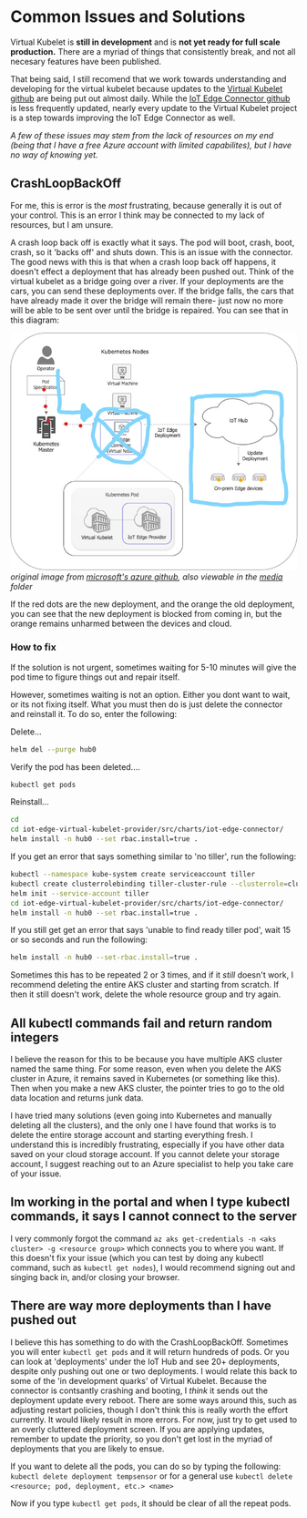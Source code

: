 # Common Issues and Solutions

Virtual Kubelet is **still in development** and is **not yet ready for full scale production.** There are a myriad of things that consistently break, and not all necesary features have been published. 

That being said, I still recomend that we work towards understanding and developing for the virtual kubelet because updates to the [Virtual Kubelet github](https://github.com/virtual-kubelet/virtual-kubelet) are being put out almost daily. While the [IoT Edge Connector github](https://github.com/azure/iot-edge-virtual-kubelet-provider) is less frequently updated, nearly every update to the Virtual Kubelet project is a step towards improving the IoT Edge Connector as well.

*A few of these issues may stem from the lack of resources on my end (being that I have a free Azure account with limited capabilites), but I have no way of knowing yet.*

## CrashLoopBackOff

For me, this is error is the *most* frustrating, because generally it is out of your control. This is an error I think may be connected to my lack of resources, but I am unsure. 

A crash loop back off is exactly what it says. The pod will boot, crash, boot, crash, so it 'backs off' and shuts down. This is an issue with the connector. The good news with this is that when a crash loop back off happens, it doesn't effect a deployment that has already been pushed out. Think of the virtual kubelet as a bridge going over a river. If your deployments are the cars, you can send these deployments over. If the bridge falls, the cars that have already made it over the bridge will remain there- just now no more will be able to be sent over until the bridge is repaired. You can see that in this diagram:

![CrashLoopBackOff](https://github.com/NFeingold/Virtual-Kubelet-Demonstration/blob/master/media/CrashLoopBackOff.jpg)<br/>
*original image from [microsoft's azure github](https://github.com/azure/iot-edge-virtual-kubelet-provider), also viewable in the [media](github.com/nfeingold/media) folder*

If the red dots are the new deployment, and the orange the old deployment, you can see that the new deployment is blocked from coming in, but the orange remains unharmed between the devices and cloud. 

### How to fix

If the solution is not urgent, sometimes waiting for 5-10 minutes will give the pod time to figure things out and repair itself.

However, sometimes waiting is not an option. Either you dont want to wait, or its not fixing itself. What you must then do is just delete the connector and reinstall it. To do so, enter the following:

Delete...
```sh
helm del --purge hub0
```

Verify the pod has been deleted....
```sh 
kubectl get pods
```

Reinstall...
```sh
cd
cd iot-edge-virtual-kubelet-provider/src/charts/iot-edge-connector/
helm install -n hub0 --set rbac.install=true .
```

If you get an error that says something similar to 'no tiller', run the following:

```sh
kubectl --namespace kube-system create serviceaccount tiller
kubectl create clusterrolebinding tiller-cluster-rule --clusterrole=cluster-admin --serviceaccount=kube-system:tiller
helm init --service-account tiller
cd iot-edge-virtual-kubelet-provider/src/charts/iot-edge-connector/
helm install -n hub0 --set rbac.install=true .
```

If you still get get an error that says 'unable to find ready tiller pod', wait 15 or so seconds and run the following:
```sh 
helm install -n hub0 --set-rbac.install=true .
```

Sometimes this has to be repeated 2 or 3 times, and if it *still* doesn't work, I recommend deleting the entire AKS cluster and starting from scratch. If then it still doesn't work, delete the whole resource group and try again. 

## All kubectl commands fail and return random integers

I believe the reason for this to be because you have multiple AKS cluster named the same thing. For some reason, even when you delete the AKS cluster in Azure, it remains saved in Kubernetes (or something like this). Then when you make a new AKS cluster, the pointer tries to go to the old data location and returns junk data. 

I have tried many solutions (even going into Kubernetes and manually deleting all the clusters), and the only one I have found that works is to delete the entire storage account and starting everything fresh. I understand this is incredibly frustrating, especially if you have other data saved on your cloud storage account. If you cannot delete your storage account, I suggest reaching out to an Azure specialist to help you take care of your issue. 

## Im working in the portal and when I type kubectl commands, it says I cannot connect to the server

I very commonly forgot the command ```az aks get-credentials -n <aks cluster> -g <resource group>``` which connects you to where you want. If this doesn't fix your issue (which you can test by doing any kubectl command, such as ```kubectl get nodes```), I would recommend signing out and singing back in, and/or closing your browser. 

## There are way more deployments than I have pushed out

I believe this has something to do with the CrashLoopBackOff. Sometimes you will enter ```kubectl get pods``` and it will return hundreds of pods. Or you can look at 'deployments' under the IoT Hub and see 20+ deployments, despite only pushing out one or two deployments. I would relate this back to some of the 'in development quarks' of Virtual Kubelet. Because the connector is contsantly crashing and booting, I *think* it sends out the deployment update every reboot. There are some ways around this, such as adjusting restart policies, though I don't think this is really worth the effort currently. It would likely result in more errors. For now, just try to get used to an overly cluttered deployment screen. If you are applying updates, remember to update the priority, so you don't get lost in the myriad of deployments that you are likely to ensue. 

If you want to delete all the pods, you can do so by typing the following:
```kubectl delete deployment tempsensor```
or for a general use
```kubectl delete <resource; pod, deployment, etc.> <name>```

Now if you type ```kubectl get pods```, it should be clear of all the repeat pods.



